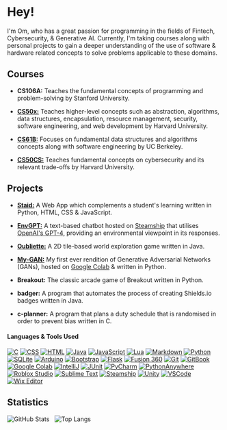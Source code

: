 # Hey!

I'm Om, who has a great passion for programming in the fields of Fintech, Cybersecurity, & Generative AI. Currently, I'm taking courses along with personal projects to gain a deeper understanding of the use of software & hardware related concepts to solve problems applicable to these domains.

## Courses

* **CS106A:** Teaches the fundamental concepts of programming and problem-solving by Stanford University.

* **[CS50x:](https://github.com/omcodedthis/CS50x-Scores)** Teaches higher-level concepts such as abstraction, algorithms, data structures, encapsulation, resource management, security, software engineering, and web development by Harvard University.

* **[CS61B:](https://github.com/omcodedthis/CS61B-Scores)** Focuses on fundamental data structures and algorithms concepts along with software engineering by UC Berkeley.

* **[CS50CS:](https://github.com/omcodedthis/CS50-Cybersecurity-Scores)** Teaches fundamental concepts on cybersecurity and its relevant trade-offs by Harvard University.

## Projects

* **[Staid:](https://staid.pythonanywhere.com/)** A Web App which complements a student's learning written in Python, HTML, CSS & JavaScript.

* **[EnvGPT:](https://www.steamship.com/packages/envgpt-4-bot)** A text-based chatbot hosted on [Steamship](https://www.steamship.com/) that utilises [OpenAI's GPT-4,](https://openai.com/gpt-4) providing an environmental viewpoint in its responses.

* **[Oubliette:](https://github.com/omcodedthis/Oubliette)** A 2D tile-based world exploration game written in Java.

* **[My-GAN:](https://colab.research.google.com/drive/1JlCd-EC7AatYjlFO1jLHTA80jKz6cnXr)** My first ever rendition of Generative Adversarial Networks (GANs), hosted on [Google Colab](https://colab.google/) & written in Python.

* **Breakout:** The classic arcade game of Breakout written in Python.

* **badger:** A program that automates the process of creating Shields.io badges written in Java.

* **c-planner:** A program that plans a duty schedule that is randomised in order to prevent bias written in C.

#### Languages & Tools Used

[![C](https://img.shields.io/badge/-C-A8B9CC?logo=C&logoColor=white&style=flat)](https://www.open-std.org/jtc1/sc22/wg14/) 
[![CSS](https://img.shields.io/badge/-CSS-1572B6?logo=CSS3&logoColor=white&style=flat)](https://www.w3.org/Style/CSS/Overview.en.html) 
[![HTML](https://img.shields.io/badge/-HTML-E34F26?logo=HTML5&logoColor=white&style=flat)](https://html.spec.whatwg.org/multipage/)
[![Java](https://img.shields.io/badge/-Java-ED8B00?logo=Oracle&logoColor=white&style=flat)](https://www.java.com/en/)
[![JavaScript](https://img.shields.io/badge/-JavaScript-F7DF1E?logo=JavaScript&logoColor=323330&style=flat)](https://developer.mozilla.org/en-US/docs/Web/JavaScript)
[![Lua](https://img.shields.io/badge/-Lua-2C2D72?logo=Lua&logoColor=white&style=flat)](https://www.lua.org/about.html) 
[![Markdown](https://img.shields.io/badge/-Markdown-4a525a?logo=Markdown&logoColor=white&style=flat)](https://daringfireball.net/projects/markdown/) 
[![Python](https://img.shields.io/badge/-Python-3776AB?logo=Python&logoColor=white&style=flat)](https://www.python.org/) 
[![SQLite](https://img.shields.io/badge/-SQLite-003B57?logo=SQLite&logoColor=white&style=flat)](https://www.sqlite.org/index.html) 
[![Arduino](https://img.shields.io/badge/-Arduino-00979D?logo=Arduino&logoColor=white&style=flat)](https://www.arduino.cc/) 
[![Bootstrap](https://img.shields.io/badge/-Bootstrap-7952B3?logo=Bootstrap&logoColor=white&style=flat)](https://getbootstrap.com/) 
[![Flask](https://img.shields.io/badge/-Flask-FFFFFF?logo=Flask&logoColor=black&style=flat)](https://flask.palletsprojects.com/en/2.2.x/)
[![Fusion 360](https://img.shields.io/badge/-Fusion%20360-ff6b00?logo=Autodesk&logoColor=white&style=flat)](https://www.autodesk.com/products/fusion-360/personal)
[![Git](https://img.shields.io/badge/-Git-F05032?logo=Git&logoColor=white&style=flat)](https://git-scm.com/)
[![GitBook](https://img.shields.io/badge/-GitBook-3884FF?logo=GitBook&logoColor=white&style=flat)](https://www.gitbook.com/)
[![Google Colab](https://img.shields.io/badge/-Google%20Colab-F9AB00?logo=Google%20Colab&logoColor=white&style=flat)](https://colab.google/)
[![IntelliJ](https://img.shields.io/badge/-IntelliJ%20IDEA-0f60ee?logo=IntelliJ%20IDEA&logoColor=white&style=flat)](https://www.jetbrains.com/idea/)
[![JUnit](https://img.shields.io/badge/-JUnit-25A162?logo=JUnit5&logoColor=white&style=flat)](https://junit.org/junit5/)
[![PyCharm](https://img.shields.io/badge/-PyCharm-1ca46c?logo=PyCharm&logoColor=white&style=flat)](https://www.jetbrains.com/pycharm/)
[![PythonAnywhere](https://img.shields.io/badge/-PythonAnywhere-44A833?logo=Anaconda&logoColor=white&style=flat)](https://www.pythonanywhere.com/)
[![Roblox Studio](https://img.shields.io/badge/-Roblox%20Studio-00A2FF?logo=Roblox%20Studio&logoColor=white&style=flat)](https://create.roblox.com/landing)
[![Sublime Text](https://img.shields.io/badge/-Sublime%20Text-FF9800?logo=Sublime%20Text&logoColor=white&style=flat)](https://www.sublimetext.com/)
[![Steamship](https://img.shields.io/badge/-Steamship-6244ac?logo=Python&logoColor=white&style=flat)](https://www.steamship.com/)
[![Unity](https://img.shields.io/badge/-Unity-FFFFFF?logo=Unity&logoColor=grey&style=flat)](https://unity.com/developer-tools)
[![VSCode](https://img.shields.io/badge/-VS%20Code-007ACC?logo=Visual%20Studio%20Code&logoColor=white&style=flat)](https://code.visualstudio.com/)
[![Wix Editor](https://img.shields.io/badge/-Wix%20Editor-0C6EFC?logo=Wix&logoColor=white&style=flat)](https://www.wix.com/release/notes/wix-editor)

## Statistics
![GitHub Stats](https://github-readme-stats.vercel.app/api?username=omcodedthis&rank_icon=github&hide=contribs&show_icons=true&line_height=24&theme=transparent) &nbsp; ![Top Langs](https://github-readme-stats.vercel.app/api/top-langs/?username=omcodedthis&langs_count=6&hide=CWeb,Makefile,OpenEdge%20ABL&exclude_repo=CS106A,cs61b_repo,My-GAN&layout=compact&theme=transparent) 
